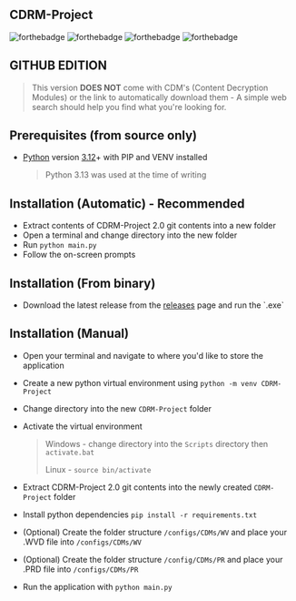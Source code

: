 
## CDRM-Project  
 ![forthebadge](https://forthebadge.com/images/badges/uses-html.svg) ![forthebadge](https://forthebadge.com/images/badges/uses-css.svg) ![forthebadge](https://forthebadge.com/images/badges/uses-javascript.svg) ![forthebadge](https://forthebadge.com/images/badges/made-with-python.svg)  
  

## GITHUB EDITION
 > This version **DOES NOT** come with CDM's (Content Decryption Modules) or the link to automatically download them - A simple web search should help you find what you're looking for.
>

## Prerequisites  (from source only)
  
 - [Python](https://www.python.org/downloads/) version [3.12](https://www.python.org/downloads/release/python-3120/)+ with PIP and VENV installed  
  
   > Python 3.13 was used at the time of writing  

## Installation (Automatic) - Recommended   
- Extract contents of CDRM-Project 2.0 git contents into a new folder
- Open a terminal and change directory into the new folder
- Run `python main.py`
- Follow the on-screen prompts

## Installation (From binary)
- Download the latest release from the [releases]([https://cdm-project.com/tpd94/CDRM-Project/releases](https://github.com/TPD94/CDRM-Project-2.0/releases)) page and run the `.exe`

 ## Installation  (Manual)
 - Open your terminal and navigate to where you'd like to store the application  
 - Create a new python virtual environment using `python -m venv CDRM-Project`  
 - Change directory into the new `CDRM-Project` folder  
 - Activate the virtual environment  
  
   > Windows - change directory into the `Scripts` directory then `activate.bat`  
    >   
    > Linux - `source bin/activate`  
  
 - Extract CDRM-Project 2.0 git contents into the newly created `CDRM-Project` folder  
 - Install python dependencies `pip install -r requirements.txt`  
 - (Optional) Create the folder structure `/configs/CDMs/WV` and place your .WVD file into `/configs/CDMs/WV`  
 - (Optional) Create the folder structure `/config/CDMs/PR` and place your .PRD file into `/configs/CDMs/PR`  
 - Run the application with `python main.py`
